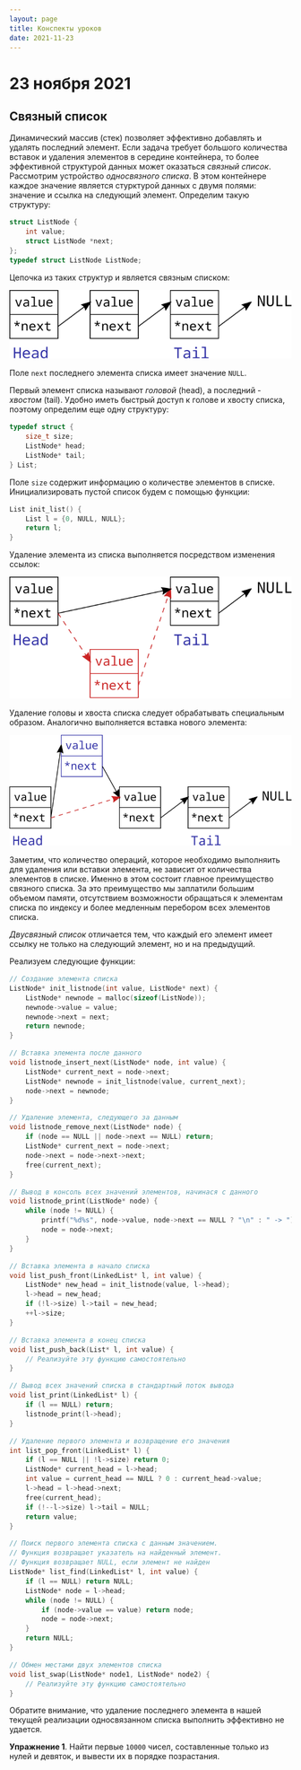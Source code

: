```yaml
---
layout: page
title: Конспекты уроков
date: 2021-11-23
---
```


# 23 ноября 2021

## Связный список

Динамический массив (стек) позволяет эффективно добавлять и удалять последний элемент. Если задача требует большого количества вставок и удаления элементов в середине контейнера, то более эффективной структурой данных может оказаться *связный список*. Рассмотрим устройство *односвязного списка*. В этом контейнере каждое значение является стурктурой данных с двумя полями: значение и ссылка на следующий элемент. Определим такую структуру:

```c
struct ListNode {
    int value;
    struct ListNode *next;
};
typedef struct ListNode ListNode;
```

Цепочка из таких структур и является связным списком:

![](list.svg)

Поле `next` последнего элемента списка имеет значение `NULL`.

Первый элемент списка называют *головой* (head), а последний - *хвостом* (tail). Удобно иметь быстрый доступ к голове и хвосту списка, поэтому определим еще одну структуру:

```c
typedef struct {
    size_t size;
    ListNode* head;
    ListNode* tail;
} List;
```

Поле `size` содержит информацию о количестве элементов в списке. Инициализировать пустой список будем с помощью функции:

```c
List init_list() {
    List l = {0, NULL, NULL};
    return l;
}
```

Удаление элемента из списка выполняется посредством изменения ссылок:

![](listremove.svg)

Удаление головы и хвоста списка следует обрабатывать специальным образом. Аналогично выполняется вставка нового элемента:

![](listinsert.svg)

Заметим, что количество операций, которое необходимо выполняить для удаления или вставки элемента, не зависит от количества элементов в списке. Именно в этом состоит главное преимущество связного списка. За это преимущество мы заплатили большим объемом памяти, отсутствием возможности обращаться к элементам списка по индексу и более медленным перебором всех элементов списка.

*Двусвязный список* отличается тем, что каждый его элемент имеет ссылку не только на следующий элемент, но и на предыдущий. 

Реализуем следующие функции:

```c
// Создание элемента списка
ListNode* init_listnode(int value, ListNode* next) {
    ListNode* newnode = malloc(sizeof(ListNode));
    newnode->value = value;
    newnode->next = next;
    return newnode;
}
```

```c
// Вставка элемента после данного
void listnode_insert_next(ListNode* node, int value) {
    ListNode* current_next = node->next;
    ListNode* newnode = init_listnode(value, current_next);
    node->next = newnode;
}
```

```c
// Удаление элемента, следующего за данным
void listnode_remove_next(ListNode* node) {
    if (node == NULL || node->next == NULL) return;
    ListNode* current_next = node->next;
    node->next = node->next->next;
    free(current_next);
}
```

```c
// Вывод в консоль всех значений элементов, начинася с данного
void listnode_print(ListNode* node) {
    while (node != NULL) {
        printf("%d%s", node->value, node->next == NULL ? "\n" : " -> ");
        node = node->next;
    }
}
```

```c
// Вставка элемента в начало списка
void list_push_front(LinkedList* l, int value) {
    ListNode* new_head = init_listnode(value, l->head);
    l->head = new_head;
    if (!l->size) l->tail = new_head;
    ++l->size;
}
```

```c
// Вставка элемента в конец списка
void list_push_back(List* l, int value) {
    // Реализуйте эту функцию самостоятельно
}
```

```c
// Вывод всех значений списка в стандартный поток вывода
void list_print(LinkedList* l) {
    if (l == NULL) return;
    listnode_print(l->head);
}
```

```c
// Удаление первого элемента и возвращение его значения
int list_pop_front(LinkedList* l) {
    if (l == NULL || !l->size) return 0;
    ListNode* current_head = l->head;
    int value = current_head == NULL ? 0 : current_head->value;
    l->head = l->head->next;
    free(current_head);
    if (!--l->size) l->tail = NULL;
    return value;
}
```

```c
// Поиск первого элемента списка с данным значением.
// Функция возвращает указатель на найденный элемент.
// Функция возвращает NULL, если элемент не найден
ListNode* list_find(LinkedList* l, int value) {
    if (l == NULL) return NULL;
    ListNode* node = l->head;
    while (node != NULL) {
        if (node->value == value) return node;
        node = node->next;
    }
    return NULL;
}
```

```c
// Обмен местами двух элементов списка
void list_swap(ListNode* node1, ListNode* node2) {
    // Реализуйте эту функцию самостоятельно
}
```

Обратите внимание, что удаление последнего элемента в нашей текущей реализации односвязанном списка выполнить эффективно не удается.

**Упражнение 1**. Найти первые `10000` чисел, составленные только из нулей и девяток, и вывести их в порядке позрастания.
